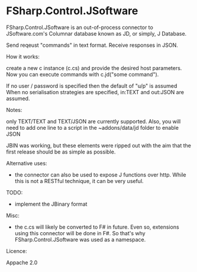 FSharp.Control.JSoftware
========================

FSharp.Control.JSoftware is an out-of-process connector to JSoftware.com's Columnar database known as JD, or simply, J Database.

Send reqeust "commands" in text format.  Receive responses in JSON.


How it works:

create a new c instance (c.cs) and provide the desired host parameters. Now you can execute commands with c.jd("some command").

If no user / password is specified then the default of "u/p" is assumed
When no serialisation strategies are specified, in:TEXT and out:JSON are assumed.


Notes:

only TEXT/TEXT and TEXT/JSON are currently supported.  Also, you will need to add one line to a script in the ~addons/data/jd folder to enable JSON

JBIN was working, but these elements were ripped out with the aim that the first 
release should be as simple as possible.

Alternative uses:

* the connector can also be used to expose J functions over http.  While this is not a RESTful technique, it can be very useful.


TODO:

* implement the JBinary format

Misc:

* the c.cs will likely be converted to F# in future.  Even so, extensions using this connector will be done in F#.  So that's why FSharp.Control.JSoftware was used as a namespace.

Licence:

Appache 2.0 